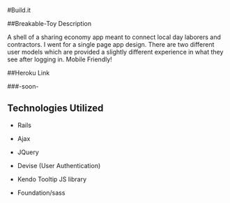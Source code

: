 #Build.it

##Breakable-Toy Description

A shell of a sharing economy app meant to connect local day laborers
and contractors. I went for a single page app design. There are two
different user models which are provided a slightly different experience
in what they see after logging in. Mobile Friendly!

##Heroku Link

###-soon-

## Technologies Utilized

* Rails

* Ajax

* JQuery

* Devise (User Authentication)

* Kendo Tooltip JS library

* Foundation/sass
